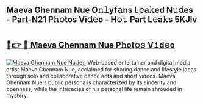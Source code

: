 ## Maeva Ghennam Nue O𝚗𝚕yf𝚊ns L𝚎a𝚔ed N𝚞𝚍es - Part-N21 P𝚑𝚘tos Vi𝚍𝚎o - H𝚘𝚝 Part L𝚎a𝚔s 5KJlv

# <h2><a href="http://kf0li07.oniu.top/?m=Maeva+Ghennam+Nue">🔗👉 🔴 Maeva Ghennam Nue P𝚑ot𝚘𝚜 V𝚒d𝚎o</a></h2>

[![Maeva Ghennam Nue Nu𝚍e𝚜](https://i.imgur.com/0qMVB7G.gif)](http://kf0li07.oniu.top/?m=Maeva+Ghennam+Nue)
Web-based entertainer and digital media artist Maeva Ghennam Nue, acclaimed for sharing dance and lifestyle ideas through solo and collaborative dance acts and short videos. Maeva Ghennam Nue's public persona is characterized by its sincerity and openness, while the intricacies of his personal life remain shrouded in mystery.  
